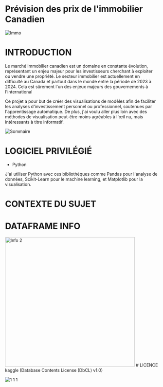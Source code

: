 # Prévision des prix de l'immobilier Canadien

![Immo](https://github.com/MarvinLaurac/Prevision-des-prix-de-l-immobilier-canadien/assets/152433361/f1c88d60-3ddd-4cf4-b8fe-f98322bfb2cd)

# INTRODUCTION
Le marché immobilier canadien est un domaine en constante évolution, représentant un enjeu majeur pour les investisseurs cherchant à exploiter ou vendre une propriété. Le secteur immobilier est actuellement en difficulté au Canada et partout dans le monde entre la période de 2023 à 2024. Cela est sûrement l'un des enjeux majeurs des gouvernements à l'international

Ce projet a pour but de créer des visualisations de modèles afin de faciliter les analyses d'investissement personnel ou professionnel, soutenues par l'apprentissage automatique.
De plus, j'ai voulu aller plus loin avec des méthodes de visualisation peut-être moins agréables à l'œil nu, mais intéressants à titre informatif.

![Sommaire](https://github.com/MarvinLaurac/Prevision-des-prix-de-l-immobilier-canadien/assets/152433361/0e16b95b-d1a2-4230-a2fa-c9c4347c5715)

# LOGICIEL PRIVILÉGIÉ
  - Python

J'ai utiliser  Python avec ces bibliothèques comme Pandas pour l'analyse de données, Scikit-Learn pour le machine learning, et Matplotlib pour la visualisation.

# CONTEXTE DU SUJET

# DATAFRAME INFO
<img width="426" alt="Info 2" src="https://github.com/MarvinLaurac/Prevision-des-prix-de-l-immobilier-canadien/assets/152433361/a5b672d4-1a9a-4579-843b-8e00ff6c810b">
# LICENCE
kaggle (Database Contents License (DbCL) v1.0)

![1 1 1](https://github.com/MarvinLaurac/D-tection-de-fraude-de-carte-bancaire/assets/152433361/b9512f96-d5a9-40bf-9488-4ee32c51f5cd)



